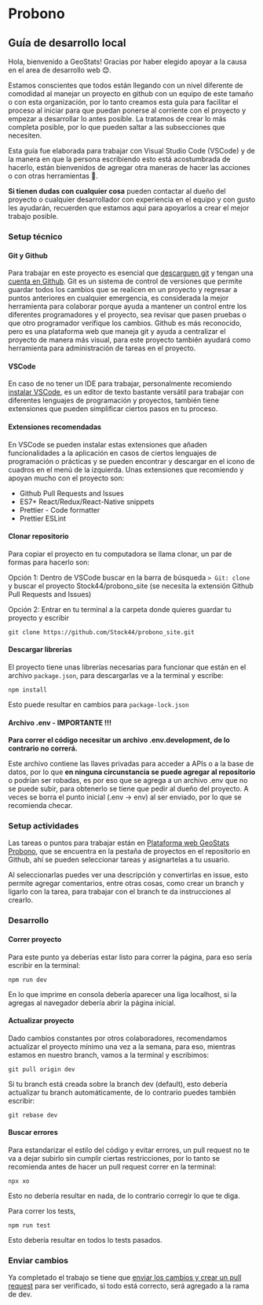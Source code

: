 # Probono

## Guía de desarrollo local

Hola, bienvenido a GeoStats! Gracias por haber elegido apoyar a la causa en el area de desarrollo web 😊.

Estamos conscientes que todos están llegando con un nivel diferente de comodidad al manejar un proyecto en github con un equipo de este tamaño o con esta organización, por lo tanto creamos esta guía para facilitar el proceso al iniciar para que puedan ponerse al corriente con el proyecto y empezar a desarrollar lo antes posible. La tratamos de crear lo más completa posible, por lo que pueden saltar a las subsecciones que necesiten.

Esta guía fue elaborada para trabajar con Visual Studio Code (VSCode) y de la manera en que la persona escribiendo esto está acostumbrada de hacerlo, están bienvenidos de agregar otra maneras de hacer las acciones o con otras herramientas 🙂.

**Si tienen dudas con cualquier cosa** pueden contactar al dueño del proyecto o cualquier desarrollador con experiencia en el equipo y con gusto les ayudarán, recuerden que estamos aqui para apoyarlos a crear el mejor trabajo posible.

### Setup técnico

#### Git y Github

Para trabajar en este proyecto es esencial que [descarguen git](https://git-scm.com/downloads) y tengan una [cuenta en Github](https://github.com/). Git es un sistema de control de versiones que permite guardar todos los cambios que se realicen en un proyecto y regresar a puntos anteriores en cualquier emergencia, es considerada la mejor herramienta para colaborar porque ayuda a mantener un control entre los diferentes programadores y el proyecto, sea revisar que pasen pruebas o que otro programador verifique los cambios. Github es más reconocido, pero es una plataforma web que maneja git y ayuda a centralizar el proyecto de manera más visual, para este proyecto también ayudará como herramienta para administración de tareas en el proyecto.

#### VSCode

En caso de no tener un IDE para trabajar, personalmente recomiendo [instalar VSCode](https://code.visualstudio.com/download), es un editor de texto bastante versátil para trabajar con diferentes lenguajes de programación y proyectos, también tiene extensiones que pueden simplificar ciertos pasos en tu proceso.

#### Extensiones recomendadas

En VSCode se pueden instalar estas extensiones que añaden funcionalidades a la aplicación en casos de ciertos lenguajes de programación o prácticas y se pueden encontrar y descargar en el icono de cuadros en el menú de la izquierda. Unas extensiones que recomiendo y apoyan mucho con el proyecto son:

- Github Pull Requests and Issues
- ES7+ React/Redux/React-Native snippets
- Prettier - Code formatter
- Prettier ESLint

#### Clonar repositorio

Para copiar el proyecto en tu computadora se llama clonar, un par de formas para hacerlo son:

Opción 1: Dentro de VSCode buscar en la barra de búsqueda `> Git: clone` y buscar el proyecto Stock44/probono_site (se necesita la extensión Github Pull Requests and Issues)

Opción 2: Entrar en tu terminal a la carpeta donde quieres guardar tu proyecto y escribir

```CLI
git clone https://github.com/Stock44/probono_site.git
```

#### Descargar librerías

El proyecto tiene unas librerías necesarias para funcionar que están en el archivo `package.json`, para descargarlas ve a la terminal y escribe:

```CLI
npm install
```

Esto puede resultar en cambios para `package-lock.json`

#### Archivo .env - IMPORTANTE !!!

**Para correr el código necesitar un archivo .env.development, de lo contrario no correrá.**

Este archivo contiene las llaves privadas para acceder a APIs o a la base de datos, por lo que **en ninguna circunstancia se puede agregar al repositorio** o podrían ser robadas, es por eso que se agrega a un archivo .env que no se puede subir, para obtenerlo se tiene que pedir al dueño del proyecto. A veces se borra el punto inicial (.env -> env) al ser enviado, por lo que se recomienda checar.

### Setup actividades

Las tareas o puntos para trabajar están en [Plataforma web GeoStats Probono](https://github.com/users/Stock44/projects/5), que se encuentra en la pestaña de proyectos en el repositorio en Github, ahí se pueden seleccionar tareas y asignartelas a tu usuario.

Al seleccionarlas puedes ver una descripción y convertirlas en issue, esto permite agregar comentarios, entre otras cosas, como crear un branch y ligarlo con la tarea, para trabajar con el branch te da instrucciones al crearlo.

### Desarrollo

#### Correr proyecto

Para este punto ya deberías estar listo para correr la página, para eso sería escribir en la terminal:

```CLI
npm run dev
```

En lo que imprime en consola debería aparecer una liga localhost, si la agregas al navegador debería abrir la página inicial.

#### Actualizar proyecto

Dado cambios constantes por otros colaboradores, recomendamos actualizar el proyecto mínimo una vez a la semana, para eso, mientras estamos en nuestro branch, vamos a la terminal y escribimos:

```CLI
git pull origin dev
```

Si tu branch está creada sobre la branch dev (default), esto debería actualizar tu branch automáticamente, de lo contrario puedes también escribir:

```CLI
git rebase dev
```

#### Buscar errores

Para estandarizar el estilo del código y evitar errores, un pull request no te va a dejar subirlo sin cumplir ciertas restricciones, por lo tanto se recomienda antes de hacer un pull request correr en la terminal:

```CLI
npx xo
```

Esto no debería resultar en nada, de lo contrario corregir lo que te diga.

Para correr los tests,

```CLI
npm run test
```

Esto debería resultar en todos lo tests pasados.

### Enviar cambios

Ya completado el trabajo se tiene que [enviar los cambios y crear un pull request](https://youtu.be/eLmpKKaQL54?t=163) para ser verificado, si todo está correcto, será agregado a la rama de dev.
